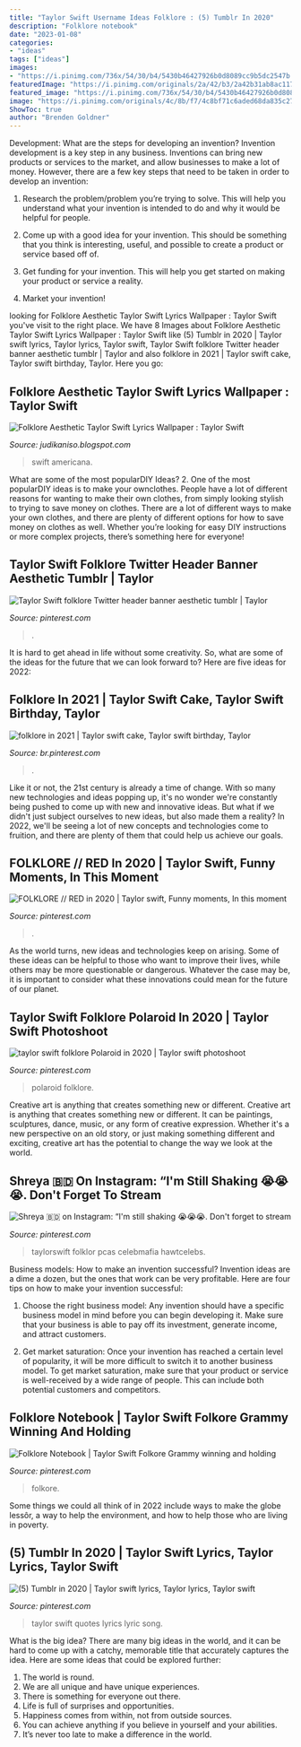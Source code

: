 ```yaml
---
title: "Taylor Swift Username Ideas Folklore : (5) Tumblr In 2020"
description: "Folklore notebook"
date: "2023-01-08"
categories:
- "ideas"
tags: ["ideas"]
images:
- "https://i.pinimg.com/736x/54/30/b4/5430b46427926b0d8089cc9b5dc2547b.jpg"
featuredImage: "https://i.pinimg.com/originals/2a/42/b3/2a42b31ab8ac1172ad82201ca1643678.png"
featured_image: "https://i.pinimg.com/736x/54/30/b4/5430b46427926b0d8089cc9b5dc2547b.jpg"
image: "https://i.pinimg.com/originals/4c/8b/f7/4c8bf71c6aded68da835c27ea66486f7.png"
ShowToc: true
author: "Brenden Goldner"
---
```



Development: What are the steps for developing an invention?
Invention development is a key step in any business. Inventions can bring new products or services to the market, and allow businesses to make a lot of money. However, there are a few key steps that need to be taken in order to develop an invention:
1. Research the problem/problem you’re trying to solve. This will help you understand what your invention is intended to do and why it would be helpful for people.

2. Come up with a good idea for your invention. This should be something that you think is interesting, useful, and possible to create a product or service based off of.

3. Get funding for your invention. This will help you get started on making your product or service a reality.

4. Market your invention!

	

		
looking for Folklore Aesthetic Taylor Swift Lyrics Wallpaper : Taylor Swift you've visit to the right place. We have 8 Images about Folklore Aesthetic Taylor Swift Lyrics Wallpaper : Taylor Swift like (5) Tumblr in 2020 | Taylor swift lyrics, Taylor lyrics, Taylor swift, Taylor Swift folklore Twitter header banner aesthetic tumblr | Taylor and also folklore in 2021 | Taylor swift cake, Taylor swift birthday, Taylor. Here you go:
		
    
## Folklore Aesthetic Taylor Swift Lyrics Wallpaper : Taylor Swift

<img loading=lazy src="https://i.pinimg.com/736x/0e/31/a1/0e31a1159531ecf149a0262e6e13db91.jpg" onerror="this.onerror=null;this.src='https://tse1.mm.bing.net/th?id=OIP.Y45UHykrK2HLGhOHWAB-VQHaNK&amp;pid=15.1';" alt="Folklore Aesthetic Taylor Swift Lyrics Wallpaper : Taylor Swift">

_Source: judikaniso.blogspot.com_

>swift americana. 

	

What are some of the most popularDIY Ideas?
2. One of the most popularDIY ideas is to make your ownclothes. People have a lot of different reasons for wanting to make their own clothes, from simply looking stylish to trying to save money on clothes. There are a lot of different ways to make your own clothes, and there are plenty of different options for how to save money on clothes as well. Whether you’re looking for easy DIY instructions or more complex projects, there’s something here for everyone!

    
## Taylor Swift Folklore Twitter Header Banner Aesthetic Tumblr | Taylor

<img loading=lazy src="https://i.pinimg.com/originals/98/14/f0/9814f0144b7dae6d6803b182fd88e4ff.jpg" onerror="this.onerror=null;this.src='https://tse3.mm.bing.net/th?id=OIP.thlWzppJjMRt4maF8cfroAHaD2&amp;pid=15.1';" alt="Taylor Swift folklore Twitter header banner aesthetic tumblr | Taylor">

_Source: pinterest.com_

>. 

	

It is hard to get ahead in life without some creativity. So, what are some of the ideas for the future that we can look forward to? Here are five ideas for 2022: 

    
## Folklore In 2021 | Taylor Swift Cake, Taylor Swift Birthday, Taylor

<img loading=lazy src="https://i.pinimg.com/originals/aa/59/63/aa5963b915a9ed4e87122c46b5e95c12.jpg" onerror="this.onerror=null;this.src='https://tse2.mm.bing.net/th?id=OIP.90YiazEaCGNgslFFSuSyKQHaQA&amp;pid=15.1';" alt="folklore in 2021 | Taylor swift cake, Taylor swift birthday, Taylor">

_Source: br.pinterest.com_

>. 

	

Like it or not, the 21st century is already a time of change. With so many new technologies and ideas popping up, it's no wonder we're constantly being pushed to come up with new and innovative ideas. But what if we didn't just subject ourselves to new ideas, but also made them a reality? In 2022, we'll be seeing a lot of new concepts and technologies come to fruition, and there are plenty of them that could help us achieve our goals.

    
## FOLKLORE // RED In 2020 | Taylor Swift, Funny Moments, In This Moment

<img loading=lazy src="https://i.pinimg.com/736x/49/76/b2/4976b2a4a9fd2931e002b6480615d17a.jpg" onerror="this.onerror=null;this.src='https://tse4.mm.bing.net/th?id=OIP.BNkp5EpYo03UD6vA5Xn-2AHaMw&amp;pid=15.1';" alt="FOLKLORE // RED in 2020 | Taylor swift, Funny moments, In this moment">

_Source: pinterest.com_

>. 

	

As the world turns, new ideas and technologies keep on arising. Some of these ideas can be helpful to those who want to improve their lives, while others may be more questionable or dangerous. Whatever the case may be, it is important to consider what these innovations could mean for the future of our planet.

    
## Taylor Swift Folklore Polaroid In 2020 | Taylor Swift Photoshoot

<img loading=lazy src="https://i.pinimg.com/736x/54/30/b4/5430b46427926b0d8089cc9b5dc2547b.jpg" onerror="this.onerror=null;this.src='https://tse4.mm.bing.net/th?id=OIP.5UAgrEQWfmP-2BEY_tdtrgHaNv&amp;pid=15.1';" alt="taylor swift folklore Polaroid in 2020 | Taylor swift photoshoot">

_Source: pinterest.com_

>polaroid folklore. 

	

Creative art is anything that creates something new or different.
Creative art is anything that creates something new or different. It can be paintings, sculptures, dance, music, or any form of creative expression. Whether it's a new perspective on an old story, or just making something different and exciting, creative art has the potential to change the way we look at the world.

    
## Shreya 🇧🇩 On Instagram: “I&#039;m Still Shaking 😭😭😭. Don&#039;t Forget To Stream

<img loading=lazy src="https://i.pinimg.com/736x/ba/5e/ae/ba5eae570c174ceb57f3fa67e88b34db.jpg" onerror="this.onerror=null;this.src='https://tse1.mm.bing.net/th?id=OIP.pkrawxUGcN_uWcR8H0HDkAHaHa&amp;pid=15.1';" alt="Shreya 🇧🇩 on Instagram: “I&#039;m still shaking 😭😭😭. Don&#039;t forget to stream">

_Source: pinterest.com_

>taylorswift folklor pcas celebmafia hawtcelebs. 

	

Business models: How to make an invention successful?
Invention ideas are a dime a dozen, but the ones that work can be very profitable. Here are four tips on how to make your invention successful:
1. Choose the right business model: Any invention should have a specific business model in mind before you can begin developing it. Make sure that your business is able to pay off its investment, generate income, and attract customers.

2. Get market saturation: Once your invention has reached a certain level of popularity, it will be more difficult to switch it to another business model. To get market saturation, make sure that your product or service is well-received by a wide range of people. This can include both potential customers and competitors.


    
## Folklore Notebook | Taylor Swift Folkore Grammy Winning And Holding

<img loading=lazy src="https://i.pinimg.com/originals/4c/8b/f7/4c8bf71c6aded68da835c27ea66486f7.png" onerror="this.onerror=null;this.src='https://tse3.mm.bing.net/th?id=OIP.w9OWdenG5-Y_rhl0PRrdDgHaLH&amp;pid=15.1';" alt="Folklore Notebook | Taylor Swift Folkore Grammy winning and holding">

_Source: pinterest.com_

>folkore. 

	

Some things we could all think of in 2022 include ways to make the globe lessôr, a way to help the environment, and how to help those who are living in poverty.

    
## (5) Tumblr In 2020 | Taylor Swift Lyrics, Taylor Lyrics, Taylor Swift

<img loading=lazy src="https://i.pinimg.com/originals/2a/42/b3/2a42b31ab8ac1172ad82201ca1643678.png" onerror="this.onerror=null;this.src='https://tse1.mm.bing.net/th?id=OIP.MZGUOBtJFrimnF2YFvQgGgHaJF&amp;pid=15.1';" alt="(5) Tumblr in 2020 | Taylor swift lyrics, Taylor lyrics, Taylor swift">

_Source: pinterest.com_

>taylor swift quotes lyrics lyric song. 

	

What is the big idea?
There are many big ideas in the world, and it can be hard to come up with a catchy, memorable title that accurately captures the idea. Here are some ideas that could be explored further: 
1. The world is round. 
2. We are all unique and have unique experiences. 
3. There is something for everyone out there. 
4. Life is full of surprises and opportunities. 
5. Happiness comes from within, not from outside sources. 
6. You can achieve anything if you believe in yourself and your abilities. 
7. It’s never too late to make a difference in the world.

